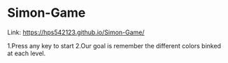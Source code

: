# Simon-Game
Link:
https://hps542123.github.io/Simon-Game/

1.Press any key to start
2.Our goal is remember the different colors binked at each level.
